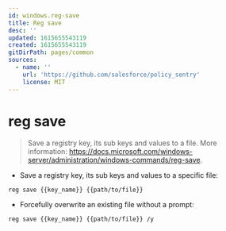 ```yaml
---
id: windows.reg-save
title: Reg save
desc: ''
updated: 1615655543119
created: 1615655543119
gitDirPath: pages/common
sources:
  - name: ''
    url: 'https://github.com/salesforce/policy_sentry'
    license: MIT
---
```

# reg save

> Save a registry key, its sub keys and values to a file.
> More information: <https://docs.microsoft.com/windows-server/administration/windows-commands/reg-save>.

- Save a registry key, its sub keys and values to a specific file:

`reg save {{key_name}} {{path/to/file}}`

- Forcefully overwrite an existing file without a prompt:

`reg save {{key_name}} {{path/to/file}} /y`

